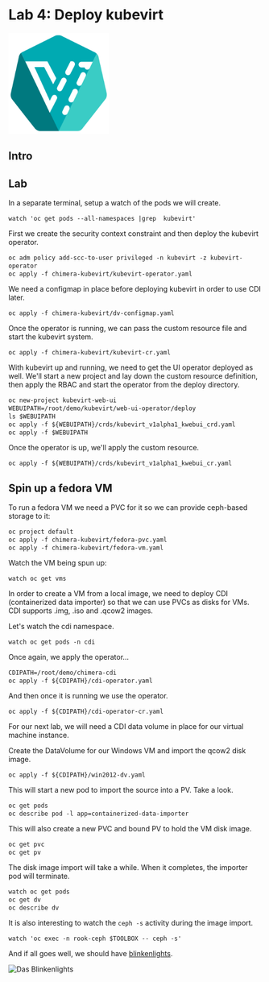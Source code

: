 # Lab 4: Deploy kubevirt 

<img src="images/kubevirt_logo.png" alt="Kubevirt Logo" height="200px">

## Intro


## Lab

In a separate terminal, setup a watch of the pods we will create.
```
watch 'oc get pods --all-namespaces |grep  kubevirt'
```

First we create the security context constraint and then deploy the kubevirt operator.
```
oc adm policy add-scc-to-user privileged -n kubevirt -z kubevirt-operator
oc apply -f chimera-kubevirt/kubevirt-operator.yaml
```

We need a configmap in place before deploying kubevirt in order to use CDI later.
```
oc apply -f chimera-kubevirt/dv-configmap.yaml
```

Once the operator is running, we can pass the custom resource file and start the kubevirt system.
```
oc apply -f chimera-kubevirt/kubevirt-cr.yaml
```

With kubevirt up and running, we need to get the UI operator deployed as well. We'll start a new project and lay down the custom resource definition, then apply the RBAC and start the operator from the deploy directory.
```
oc new-project kubevirt-web-ui
WEBUIPATH=/root/demo/kubevirt/web-ui-operator/deploy
ls $WEBUIPATH
oc apply -f ${WEBUIPATH}/crds/kubevirt_v1alpha1_kwebui_crd.yaml
oc apply -f $WEBUIPATH
```

Once the operator is up, we'll apply the custom resource.
```
oc apply -f ${WEBUIPATH}/crds/kubevirt_v1alpha1_kwebui_cr.yaml
```

## Spin up a fedora VM

To run a fedora VM we need a PVC for it so we can provide ceph-based storage to it:
```
oc project default
oc apply -f chimera-kubevirt/fedora-pvc.yaml
oc apply -f chimera-kubevirt/fedora-vm.yaml
```

Watch the VM being spun up:
```
watch oc get vms
```

In order to create a VM from a local image, we need to deploy CDI (containerized data importer) so that we can use PVCs as disks for VMs.
CDI supports .img, .iso and .qcow2 images.

Let's watch the cdi namespace.
```
watch oc get pods -n cdi
```

Once again, we apply the operator...
```
CDIPATH=/root/demo/chimera-cdi
oc apply -f ${CDIPATH}/cdi-operator.yaml
```

And then once it is running we use the operator.
```
oc apply -f ${CDIPATH}/cdi-operator-cr.yaml
```

For our next lab, we will need a CDI data volume in place for our virtual machine instance.

Create the DataVolume for our Windows VM and import the qcow2 disk image.
```
oc apply -f ${CDIPATH}/win2012-dv.yaml
```

This will start a new pod to import the source into a PV. Take a look.
```
oc get pods
oc describe pod -l app=containerized-data-importer
```

This will also create a new PVC and bound PV to hold the VM disk image.
```
oc get pvc
oc get pv
```

The disk image import will take a while. When it completes, the importer pod will terminate.
```
watch oc get pods
oc get dv
oc describe dv
```

It is also interesting to watch the `ceph -s` activity during the image import.
```
watch 'oc exec -n rook-ceph $TOOLBOX -- ceph -s'
```

And if all goes well, we should have [blinkenlights](https://en.wikipedia.org/wiki/Blinkenlights).

<img src="images/blinkenlights.gif" alt="Das Blinkenlights" height="200px">
